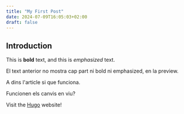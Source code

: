 ```yaml
---
title: "My First Post"
date: 2024-07-09T16:05:03+02:00
draft: false
---
```

## Introduction

This is **bold** text, and this is *emphasized* text.

El text anterior no mostra cap part ni bold ni emphasized, en la preview.

A dins l'article si que funciona.

Funcionen els canvis en viu?

Visit the [Hugo](https://gohugo.io) website!

